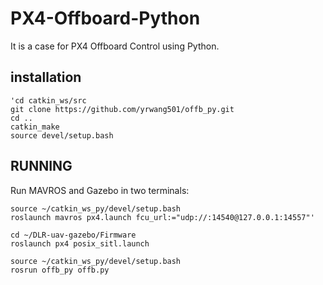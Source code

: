 # PX4-Offboard-Python
It is a case for PX4 Offboard Control using Python.

## **installation**
```
'cd catkin_ws/src
git clone https://github.com/yrwang501/offb_py.git
cd ..
catkin_make
source devel/setup.bash
```

## **RUNNING**
Run MAVROS and Gazebo in two terminals:
```
source ~/catkin_ws_py/devel/setup.bash
roslaunch mavros px4.launch fcu_url:="udp://:14540@127.0.0.1:14557"'
```
```
cd ~/DLR-uav-gazebo/Firmware
roslaunch px4 posix_sitl.launch
```
```
source ~/catkin_ws_py/devel/setup.bash
rosrun offb_py offb.py
```

